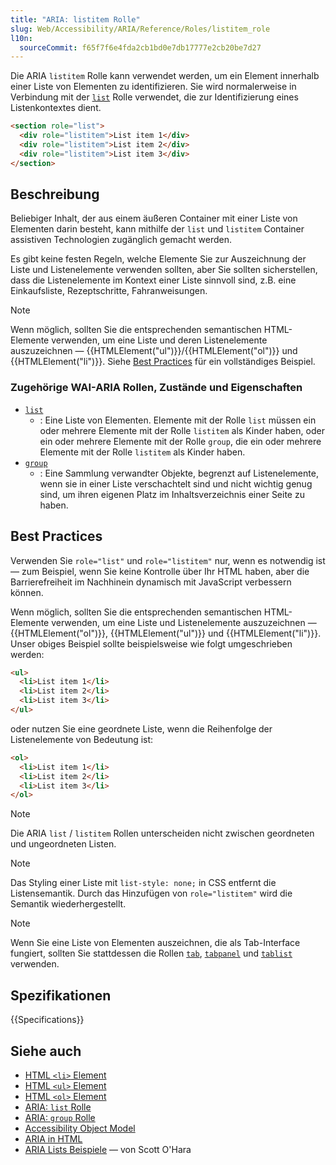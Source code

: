 ```yaml
---
title: "ARIA: listitem Rolle"
slug: Web/Accessibility/ARIA/Reference/Roles/listitem_role
l10n:
  sourceCommit: f65f7f6e4fda2cb1bd0e7db17777e2cb20be7d27
---
```


Die ARIA `listitem` Rolle kann verwendet werden, um ein Element innerhalb einer Liste von Elementen zu identifizieren. Sie wird normalerweise in Verbindung mit der [`list`](/de/docs/Web/Accessibility/ARIA/Reference/Roles/list_role) Rolle verwendet, die zur Identifizierung eines Listenkontextes dient.

```html
<section role="list">
  <div role="listitem">List item 1</div>
  <div role="listitem">List item 2</div>
  <div role="listitem">List item 3</div>
</section>
```

## Beschreibung

Beliebiger Inhalt, der aus einem äußeren Container mit einer Liste von Elementen darin besteht, kann mithilfe der `list` und `listitem` Container assistiven Technologien zugänglich gemacht werden.

Es gibt keine festen Regeln, welche Elemente Sie zur Auszeichnung der Liste und Listenelemente verwenden sollten, aber Sie sollten sicherstellen, dass die Listenelemente im Kontext einer Liste sinnvoll sind, z.B. eine Einkaufsliste, Rezeptschritte, Fahranweisungen.

> [!NOTE]
> Wenn möglich, sollten Sie die entsprechenden semantischen HTML-Elemente verwenden, um eine Liste und deren Listenelemente auszuzeichnen — {{HTMLElement("ul")}}/{{HTMLElement("ol")}} und {{HTMLElement("li")}}. Siehe [Best Practices](#best_practices) für ein vollständiges Beispiel.

### Zugehörige WAI-ARIA Rollen, Zustände und Eigenschaften

- [`list`](/de/docs/Web/Accessibility/ARIA/Reference/Roles/list_role)
  - : Eine Liste von Elementen. Elemente mit der Rolle `list` müssen ein oder mehrere Elemente mit der Rolle `listitem` als Kinder haben, oder ein oder mehrere Elemente mit der Rolle `group`, die ein oder mehrere Elemente mit der Rolle `listitem` als Kinder haben.
- [`group`](/de/docs/Web/Accessibility/ARIA/Reference/Roles/group_role)
  - : Eine Sammlung verwandter Objekte, begrenzt auf Listenelemente, wenn sie in einer Liste verschachtelt sind und nicht wichtig genug sind, um ihren eigenen Platz im Inhaltsverzeichnis einer Seite zu haben.

## Best Practices

Verwenden Sie `role="list"` und `role="listitem"` nur, wenn es notwendig ist — zum Beispiel, wenn Sie keine Kontrolle über Ihr HTML haben, aber die Barrierefreiheit im Nachhinein dynamisch mit JavaScript verbessern können.

Wenn möglich, sollten Sie die entsprechenden semantischen HTML-Elemente verwenden, um eine Liste und Listenelemente auszuzeichnen — {{HTMLElement("ol")}}, {{HTMLElement("ul")}} und {{HTMLElement("li")}}. Unser obiges Beispiel sollte beispielsweise wie folgt umgeschrieben werden:

```html
<ul>
  <li>List item 1</li>
  <li>List item 2</li>
  <li>List item 3</li>
</ul>
```

oder nutzen Sie eine geordnete Liste, wenn die Reihenfolge der Listenelemente von Bedeutung ist:

```html
<ol>
  <li>List item 1</li>
  <li>List item 2</li>
  <li>List item 3</li>
</ol>
```

> [!NOTE]
> Die ARIA `list` / `listitem` Rollen unterscheiden nicht zwischen geordneten und ungeordneten Listen.

> [!NOTE]
> Das Styling einer Liste mit `list-style: none;` in CSS entfernt die Listensemantik. Durch das Hinzufügen von `role="listitem"` wird die Semantik wiederhergestellt.

> [!NOTE]
> Wenn Sie eine Liste von Elementen auszeichnen, die als Tab-Interface fungiert, sollten Sie stattdessen die Rollen [`tab`](/de/docs/Web/Accessibility/ARIA/Reference/Roles/tab_role), [`tabpanel`](/de/docs/Web/Accessibility/ARIA/Reference/Roles/tabpanel_role) und [`tablist`](/de/docs/Web/Accessibility/ARIA/Reference/Roles/tablist_role) verwenden.

## Spezifikationen

{{Specifications}}

## Siehe auch

- [HTML `<li>` Element](/de/docs/Web/HTML/Element/li)
- [HTML `<ul>` Element](/de/docs/Web/HTML/Element/ul)
- [HTML `<ol>` Element](/de/docs/Web/HTML/Element/ol)
- [ARIA: `list` Rolle](/de/docs/Web/Accessibility/ARIA/Reference/Roles/list_role)
- [ARIA: `group` Rolle](/de/docs/Web/Accessibility/ARIA/Reference/Roles/group_role)
- [Accessibility Object Model](https://wicg.github.io/aom/spec/)
- [ARIA in HTML](https://w3c.github.io/html-aria/)
- [ARIA Lists Beispiele](https://www.scottohara.me/blog/2018/05/26/aria-lists.html) — von Scott O'Hara
